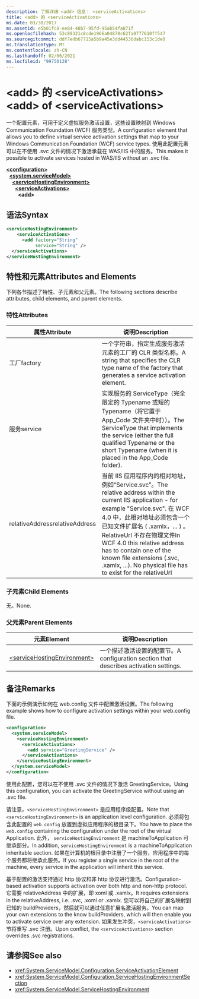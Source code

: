 ```yaml
---
description: 了解详细 <add> 信息： <serviceActivations>
title: <add> 的 <serviceActivations>
ms.date: 03/30/2017
ms.assetid: e5b01fc8-ee84-48b7-95fd-95ab54fa871f
ms.openlocfilehash: 53c89321c8cde1966a04870c62fa0777610ff547
ms.sourcegitcommit: ddf7edb67715a5b9a45e3dd44536dabc153c1de0
ms.translationtype: MT
ms.contentlocale: zh-CN
ms.lasthandoff: 02/06/2021
ms.locfileid: "99750138"
---
```

# <a name="add-of-serviceactivations"></a><span data-ttu-id="33139-103">\<add> 的 \<serviceActivations></span><span class="sxs-lookup"><span data-stu-id="33139-103">\<add> of \<serviceActivations></span></span>

<span data-ttu-id="33139-104">一个配置元素，可用于定义虚拟服务激活设置，这些设置映射到 Windows Communication Foundation (WCF) 服务类型。</span><span class="sxs-lookup"><span data-stu-id="33139-104">A configuration element that allows you to define virtual service activation settings that map to your Windows Communication Foundation (WCF) service types.</span></span> <span data-ttu-id="33139-105">使用此配置元素可以在不使用 .svc 文件的情况下激活承载在 WAS/IIS 中的服务。</span><span class="sxs-lookup"><span data-stu-id="33139-105">This makes it possible to activate services hosted in WAS/IIS without an .svc file.</span></span>

[**\<configuration>**](../configuration-element.md)\
&nbsp;&nbsp;[**\<system.serviceModel>**](system-servicemodel.md)\
&nbsp;&nbsp;&nbsp;&nbsp;[**\<serviceHostingEnvironment>**](servicehostingenvironment.md)\
&nbsp;&nbsp;&nbsp;&nbsp;&nbsp;&nbsp;[**\<serviceActivations>**](serviceactivations.md)\
&nbsp;&nbsp;&nbsp;&nbsp;&nbsp;&nbsp;&nbsp;&nbsp;**\<add>**  

## <a name="syntax"></a><span data-ttu-id="33139-106">语法</span><span class="sxs-lookup"><span data-stu-id="33139-106">Syntax</span></span>

```xml
<serviceHostingEnvironment>
    <serviceActivations>
      <add factory="String"
           service="String" />
  </serviceActivations>
</serviceHostingEnvironment>
```

## <a name="attributes-and-elements"></a><span data-ttu-id="33139-107">特性和元素</span><span class="sxs-lookup"><span data-stu-id="33139-107">Attributes and Elements</span></span>

<span data-ttu-id="33139-108">下列各节描述了特性、子元素和父元素。</span><span class="sxs-lookup"><span data-stu-id="33139-108">The following sections describe attributes, child elements, and parent elements.</span></span>

### <a name="attributes"></a><span data-ttu-id="33139-109">特性</span><span class="sxs-lookup"><span data-stu-id="33139-109">Attributes</span></span>

|<span data-ttu-id="33139-110">属性</span><span class="sxs-lookup"><span data-stu-id="33139-110">Attribute</span></span>|<span data-ttu-id="33139-111">说明</span><span class="sxs-lookup"><span data-stu-id="33139-111">Description</span></span>|
|---------------|-----------------|
|<span data-ttu-id="33139-112">工厂</span><span class="sxs-lookup"><span data-stu-id="33139-112">factory</span></span>|<span data-ttu-id="33139-113">一个字符串，指定生成服务激活元素的工厂的 CLR 类型名称。</span><span class="sxs-lookup"><span data-stu-id="33139-113">A string that specifies the CLR type name of the factory that generates a service activation element.</span></span>|
|<span data-ttu-id="33139-114">服务</span><span class="sxs-lookup"><span data-stu-id="33139-114">service</span></span>|<span data-ttu-id="33139-115">实现服务的 ServiceType（完全限定的 Typename 或短的 Typename（将它置于 App_Code 文件夹中时））。</span><span class="sxs-lookup"><span data-stu-id="33139-115">The ServiceType that implements the service (either the full qualified Typename or the short Typename (when it is placed in the App_Code folder).</span></span>|
|<span data-ttu-id="33139-116">relativeAddress</span><span class="sxs-lookup"><span data-stu-id="33139-116">relativeAddress</span></span>|<span data-ttu-id="33139-117">当前 IIS 应用程序内的相对地址，例如“Service.svc”。</span><span class="sxs-lookup"><span data-stu-id="33139-117">The relative address within the current IIS application - for example "Service.svc".</span></span> <span data-ttu-id="33139-118">在 WCF 4.0 中，此相对地址必须包含一个已知文件扩展名 ( .xamlx，... ) 。RelativeUrl 不存在物理文件</span><span class="sxs-lookup"><span data-stu-id="33139-118">In WCF 4.0 this relative address has to contain one of the known file extensions (.svc, .xamlx, ...). No physical file has to exist for the relativeUrl</span></span>|

### <a name="child-elements"></a><span data-ttu-id="33139-119">子元素</span><span class="sxs-lookup"><span data-stu-id="33139-119">Child Elements</span></span>

<span data-ttu-id="33139-120">无。</span><span class="sxs-lookup"><span data-stu-id="33139-120">None.</span></span>

### <a name="parent-elements"></a><span data-ttu-id="33139-121">父元素</span><span class="sxs-lookup"><span data-stu-id="33139-121">Parent Elements</span></span>

|<span data-ttu-id="33139-122">元素</span><span class="sxs-lookup"><span data-stu-id="33139-122">Element</span></span>|<span data-ttu-id="33139-123">说明</span><span class="sxs-lookup"><span data-stu-id="33139-123">Description</span></span>|
|-------------|-----------------|
|[\<serviceHostingEnvironment>](servicehostingenvironment.md)|<span data-ttu-id="33139-124">一个描述激活设置的配置节。</span><span class="sxs-lookup"><span data-stu-id="33139-124">A configuration section that describes activation settings.</span></span>|

## <a name="remarks"></a><span data-ttu-id="33139-125">备注</span><span class="sxs-lookup"><span data-stu-id="33139-125">Remarks</span></span>

<span data-ttu-id="33139-126">下面的示例演示如何在 web.config 文件中配置激活设置。</span><span class="sxs-lookup"><span data-stu-id="33139-126">The following example shows how to configure activation settings within your web.config file.</span></span>

```xml
<configuration>
  <system.serviceModel>
    <serviceHostingEnvironment>
      <serviceActivations>
        <add service="GreetingService" />
      </serviceActivations>
    </serviceHostingEnvironment>
  </system.serviceModel>
</configuration>
```

<span data-ttu-id="33139-127">使用此配置，您可以在不使用 .svc 文件的情况下激活 GreetingService。</span><span class="sxs-lookup"><span data-stu-id="33139-127">Using this configuration, you can activate the GreetingService without using an .svc file.</span></span>

<span data-ttu-id="33139-128">请注意，`<serviceHostingEnvironment>` 是应用程序级配置。</span><span class="sxs-lookup"><span data-stu-id="33139-128">Note that `<serviceHostingEnvironment>` is an application level configuration.</span></span> <span data-ttu-id="33139-129">必须将包含此配置的 `web.config` 放置到虚拟应用程序的根目录下。</span><span class="sxs-lookup"><span data-stu-id="33139-129">You have to place the `web.config` containing the configuration under the root of the virtual Application.</span></span> <span data-ttu-id="33139-130">此外， `serviceHostingEnvironment` 是 machineToApplication 可继承部分。</span><span class="sxs-lookup"><span data-stu-id="33139-130">In addition, `serviceHostingEnvironment` is a machineToApplication inheritable section.</span></span> <span data-ttu-id="33139-131">如果在计算机的根目录中注册了一个服务，应用程序中的每个服务都将继承此服务。</span><span class="sxs-lookup"><span data-stu-id="33139-131">If you register a single service in the root of the machine, every service in the application will inherit this service.</span></span>

<span data-ttu-id="33139-132">基于配置的激活支持通过 http 协议和非 http 协议进行激活。</span><span class="sxs-lookup"><span data-stu-id="33139-132">Configuration-based activation supports activation over both http and non-http protocol.</span></span> <span data-ttu-id="33139-133">它需要 relativeAddress 中的扩展，即 xoml 或 .xamlx。</span><span class="sxs-lookup"><span data-stu-id="33139-133">It requires extensions in the relativeAddress, i.e. .svc, .xoml or .xamlx.</span></span> <span data-ttu-id="33139-134">您可以将自己的扩展名映射到已知的 buildProviders，然后就可以通过任意扩展名激活服务。</span><span class="sxs-lookup"><span data-stu-id="33139-134">You can map your own extensions to the know buildProviders, which will then enable you to activate service over any extension.</span></span> <span data-ttu-id="33139-135">如果发生冲突，`<serviceActivations>` 节将重写 .svc 注册。</span><span class="sxs-lookup"><span data-stu-id="33139-135">Upon conflict, the `<serviceActivations>` section overrides .svc registrations.</span></span>

## <a name="see-also"></a><span data-ttu-id="33139-136">请参阅</span><span class="sxs-lookup"><span data-stu-id="33139-136">See also</span></span>

- <xref:System.ServiceModel.Configuration.ServiceActivationElement>
- <xref:System.ServiceModel.Configuration.ServiceHostingEnvironmentSection>
- <xref:System.ServiceModel.ServiceHostingEnvironment>
